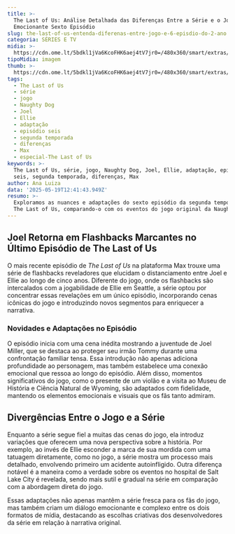 ```yaml
---
title: >-
  The Last of Us: Análise Detalhada das Diferenças Entre a Série e o Jogo no
  Emocionante Sexto Episódio
slug: the-last-of-us-entenda-diferenas-entre-jogo-e-6-episdio-do-2-ano
categoria: SÉRIES E TV
midia: >-
  https://cdn.ome.lt/5bdkl1jVa6KcoFHK6aej4tV7jr0=/480x360/smart/extras/conteudos/omelete_THUMB_-_2025-05-14T134533.852.png
tipoMidia: imagem
thumb: >-
  https://cdn.ome.lt/5bdkl1jVa6KcoFHK6aej4tV7jr0=/480x360/smart/extras/conteudos/omelete_THUMB_-_2025-05-14T134533.852.png
tags:
  - The Last of Us
  - série
  - jogo
  - Naughty Dog
  - Joel
  - Ellie
  - adaptação
  - episódio seis
  - segunda temporada
  - diferenças
  - Max
  - especial-The Last of Us
keywords: >-
  The Last of Us, série, jogo, Naughty Dog, Joel, Ellie, adaptação, episódio
  seis, segunda temporada, diferenças, Max
author: Ana Luiza
data: '2025-05-19T12:41:43.949Z'
resumo: >-
  Exploramos as nuances e adaptações do sexto episódio da segunda temporada de
  The Last of Us, comparando-o com os eventos do jogo original da Naughty Dog.
---
```


## Joel Retorna em Flashbacks Marcantes no Último Episódio de The Last of Us

O mais recente episódio de *The Last of Us* na plataforma Max trouxe uma série de flashbacks reveladores que elucidam o distanciamento entre Joel e Ellie ao longo de cinco anos. Diferente do jogo, onde os flashbacks são intercalados com a jogabilidade de Ellie em Seattle, a série optou por concentrar essas revelações em um único episódio, incorporando cenas icônicas do jogo e introduzindo novos segmentos para enriquecer a narrativa.

### Novidades e Adaptações no Episódio

O episódio inicia com uma cena inédita mostrando a juventude de Joel Miller, que se destaca ao proteger seu irmão Tommy durante uma confrontação familiar tensa. Essa introdução não apenas adiciona profundidade ao personagem, mas também estabelece uma conexão emocional que ressoa ao longo do episódio. Além disso, momentos significativos do jogo, como o presente de um violão e a visita ao Museu de História e Ciência Natural de Wyoming, são adaptados com fidelidade, mantendo os elementos emocionais e visuais que os fãs tanto admiram.

## Divergências Entre o Jogo e a Série

Enquanto a série segue fiel a muitas das cenas do jogo, ela introduz variações que oferecem uma nova perspectiva sobre a história. Por exemplo, ao invés de Ellie esconder a marca de sua mordida com uma tatuagem diretamente, como no jogo, a série mostra um processo mais detalhado, envolvendo primeiro um acidente autoinfligido. Outra diferença notável é a maneira como a verdade sobre os eventos no hospital de Salt Lake City é revelada, sendo mais sutil e gradual na série em comparação com a abordagem direta do jogo.

Essas adaptações não apenas mantêm a série fresca para os fãs do jogo, mas também criam um diálogo emocionante e complexo entre os dois formatos de mídia, destacando as escolhas criativas dos desenvolvedores da série em relação à narrativa original.
